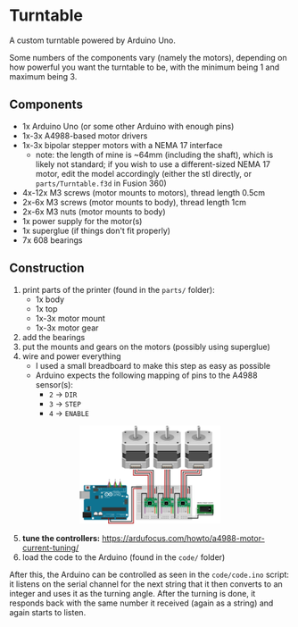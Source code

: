 # Turntable
A custom turntable powered by Arduino Uno.

Some numbers of the components vary (namely the motors), depending on how powerful you want the turntable to be, with the minimum being 1 and maximum being 3.

## Components
- 1x Arduino Uno (or some other Arduino with enough pins)
- 1x-3x A4988-based motor drivers
- 1x-3x bipolar stepper motors with a NEMA 17 interface
	- note: the length of mine is ~64mm (including the shaft), which is likely not standard; if you wish to use a different-sized NEMA 17 motor, edit the model accordingly (either the stl directly, or `parts/Turntable.f3d` in Fusion 360)
- 4x-12x M3 screws (motor mounts to motors), thread length 0.5cm
- 2x-6x M3 screws (motor mounts to body), thread length 1cm
- 2x-6x M3 nuts (motor mounts to body)
- 1x power supply for the motor(s)
- 1x superglue (if things don't fit properly)
- 7x 608 bearings

## Construction
1. print parts of the printer (found in the `parts/` folder):
	- 1x body
	- 1x top
	- 1x-3x motor mount
	- 1x-3x motor gear
2. add the bearings
3. put the mounts and gears on the motors (possibly using superglue)
4. wire and power everything
	- I used a small breadboard to make this step as easy as possible
	- Arduino expects the following mapping of pins to the A4988 sensor(s):
		- `2` -> `DIR`
		- `3` -> `STEP`
		- `4` -> `ENABLE`

<p align="center">
  <img width="50%" src="https://github.com/Climber-Tools/Clis/blob/master/01-scanning/turntable/Diagram.svg" alt="Turntable Wiring Diagram"/>
</p>

5. **tune the controllers:** https://ardufocus.com/howto/a4988-motor-current-tuning/
6. load the code to the Arduino (found in the `code/` folder)

After this, the Arduino can be controlled as seen in the `code/code.ino` script: it listens on the serial channel for the next string that it then converts to an integer and uses it as the turning angle. After the turning is done, it responds back with the same number it received (again as a string) and again starts to listen.
